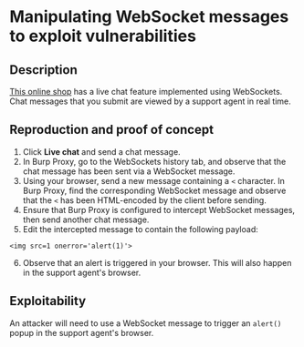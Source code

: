 # Manipulating WebSocket messages to exploit vulnerabilities

## Description

[This online shop](https://portswigger.net/web-security/websockets/lab-manipulating-messages-to-exploit-vulnerabilities) has a live chat feature implemented using WebSockets. Chat messages that you submit are viewed by a support agent in real time. 

## Reproduction and proof of concept

1. Click **Live chat** and send a chat message. 
2. In Burp Proxy, go to the WebSockets history tab, and observe that the chat message has been sent via a WebSocket message.
3. Using your browser, send a new message containing a `<` character. In Burp Proxy, find the corresponding WebSocket message and observe that the `<` has been HTML-encoded by the client before sending.
4. Ensure that Burp Proxy is configured to intercept WebSocket messages, then send another chat message.
5. Edit the intercepted message to contain the following payload: 

```text
<img src=1 onerror='alert(1)'>
```

6. Observe that an alert is triggered in your browser. This will also happen in the support agent's browser.

## Exploitability

An attacker will need to use a WebSocket message to trigger an `alert()` popup in the support agent's browser. 
